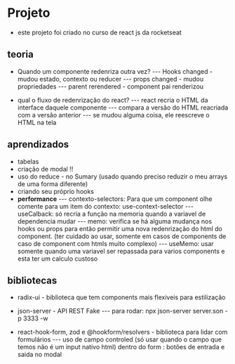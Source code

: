 # Projeto

- este projeto foi criado no curso de react js da rocketseat

## teoria

- Quando um componente redenriza outra vez?
  --- Hooks changed - mudou estado, contexto ou reducer
  --- props changed - mudou propriedades
  --- parent rerendered - component pai renderizou

- qual o fluxo de redenrização do react?
  --- react recria o HTML da interface daquele componente
  --- compara a versão do HTML reacriada com a versão anterior
  --- se mudou alguma coisa, ele reescreve o HTML na tela

## aprendizados

- tabelas
- criação de modal !!
- uso do reduce - no Sumary (usado quando preciso reduzir o meu arrays de uma forma diferente)
- criando seu próprio hooks
- **performance**
  --- contexto-selectors: Para que um component olhe comente para um item do contexto: use-context-selector
  --- useCalback: só recria a função na memoria quando a variavel de dependencia mudar
  --- memo: verifica se há alguma mudança nos hooks ou props para então permitir uma nova redenrização do html do component. (ter cuidado ao usar, somente em casos de components de caso de component com htmls muito complexo)
  --- useMemo: usar somente quando uma variavel ser repassada para varios components e esta ter um calculo custoso

## bibliotecas

- radix-ui - biblioteca que tem components mais flexiveis para estilização

- json-server - API REST Fake
  --- para rodar: npx json-server server.son -p 3333 -w

- react-hook-form, zod e @hookform/resolvers - biblioteca para lidar com formulários
  --- uso de campo controled (só usar quando o campo que temos não é um input nativo html) dentro do form : botões de entrada e saida no modal

